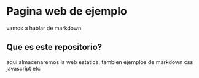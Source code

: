 # Pagina web de ejemplo

vamos a hablar de markdown

## Que es este repositorio?

aqui almacenaremos la web estatica, tambien ejemplos de markdown css javascript etc